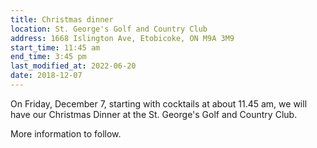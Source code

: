 ```yaml
---
title: Christmas dinner
location: St. George's Golf and Country Club
address: 1668 Islington Ave, Etobicoke, ON M9A 3M9
start_time: 11:45 am
end_time: 3:45 pm
last_modified_at: 2022-06-20
date: 2018-12-07
---
```


On Friday, December 7, starting with cocktails at about 11.45 am, we will have
our Christmas Dinner at the St. George's Golf and Country Club.

More information to follow.
